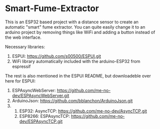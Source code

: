 # Smart-Fume-Extractor
This is an ESP32 based project with a distance sensor to create an automatic "smart" fume extractor. You can quite easily change it to an arduino project by removing things like WiFi and adding a button instead of the web interface.

Necessary libraries:
1. ESPUI: https://github.com/s00500/ESPUI.git
2. WiFi library automatically included with the arduino-ESP32 from espressif

The rest is also mentioned in the ESPUI README, but downloadeble over here for ESPUI:
1. ESPAsyncWebServer: https://github.com/me-no-dev/ESPAsyncWebServer.git
2. ArduinoJson: https://github.com/bblanchon/ArduinoJson.git
3. 1. ESP32: AsyncTCP: https://github.com/me-no-dev/AsyncTCP.git
   2. ESP8266: ESPAsyncTCP: https://github.com/me-no-dev/ESPAsyncTCP.git
